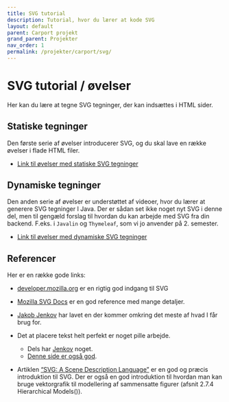 ```yaml
---
title: SVG tutorial
description: Tutorial, hvor du lærer at kode SVG
layout: default
parent: Carport projekt
grand_parent: Projekter
nav_order: 1
permalink: /projekter/carport/svg/
---
```


# SVG tutorial / øvelser

Her kan du lære at tegne SVG tegninger, der kan indsættes i HTML sider.

## Statiske tegninger

Den første serie af øvelser introducerer SVG, og du skal lave en række øvelser i flade HTML filer.

- [Link til øvelser med statiske SVG tegninger](./static_01.md)

## Dynamiske tegninger

Den anden serie af øvelser er understøttet af videoer, hvor du lærer at generere SVG tegninger I Java. Der er sådan set ikke noget nyt SVG i denne del, men til gengæld forslag til hvordan du kan arbejde med SVG fra din backend. F.eks. i `Javalin` og `Thymeleaf`, som vi jo anvender på 2. semester.

- [Link til øvelser med dynamiske SVG tegninger](./dynamic_01.md)

## Referencer

Her er en række gode links:

- [developer.mozilla.org](https://developer.mozilla.org/en-US/docs/Web/SVG/Tutorial/Introduction) er en rigtig god indgang til SVG

- [Mozilla SVG Docs](https://developer.mozilla.org/en-US/docs/Web/SVG) er en god reference med mange detaljer.

- [Jakob Jenkov](http://tutorials.jenkov.com/svg/index.html) har lavet en der kommer omkring det meste af hvad I får brug for.

- Det at placere tekst helt perfekt er noget pille arbejde.
  - Dels har [Jenkov](http://tutorials.jenkov.com/svg/text-element.html) noget.
  - [Denne side er også god](http://apike.ca/prog_svg_text_style.html).

- Artiklen [“SVG: A Scene Description Language”](http://math.hws.edu/graphicsbook/c2/s7.html) er en god og præcis introduktion til SVG. Der er også en god introduktion til hvordan man kan bruge vektorgrafik til modellering af sammensatte figurer (afsnit 2.7.4 Hierarchical Models()).
